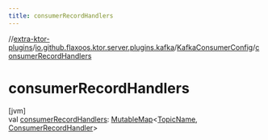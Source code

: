 ```yaml
---
title: consumerRecordHandlers
---
```

//[extra-ktor-plugins](../../../index.md)/[io.github.flaxoos.ktor.server.plugins.kafka](../index.md)/[KafkaConsumerConfig](index.md)/[consumerRecordHandlers](consumer-record-handlers.md)



# consumerRecordHandlers



[jvm]\
val [consumerRecordHandlers](consumer-record-handlers.md): [MutableMap](https://kotlinlang.org/api/latest/jvm/stdlib/kotlin.collections/-mutable-map/index.md)&lt;[TopicName](../-topic-name/index.md), [ConsumerRecordHandler](../-consumer-record-handler/index.md)&gt;




